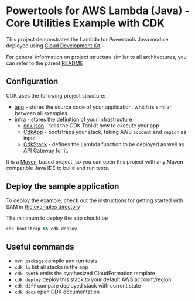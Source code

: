#  Powertools for AWS Lambda (Java) - Core Utilities Example with CDK

This project demonstrates the Lambda for Powertools Java module deployed using [Cloud Development Kit](https://aws.amazon.com/cdk/).

For general information on project structure similar to all architectures, you can refer to the parent [README](../README.md)

## Configuration
CDK uses the following project structure:
- [app](./app) - stores the source code of your application, which is similar between all examples
- [infra](./infra) - stores the definition of your infrastructure
  - [cdk.json](./infra/cdk.json) - tells the CDK Toolkit how to execute your app
  - [CdkApp](./infra/src/main/java/cdk/CdkApp.java) - bootstraps your stack, taking AWS `account` and `region` as input
  - [CdkStack](./infra/src/main/java/cdk/CdkStack.java) - defines the Lambda function to be deployed as well as API Gateway for it.

It is a [Maven](https://maven.apache.org/)-based project, so you can open this project with any Maven compatible Java IDE to build and run tests.


## Deploy the sample application
To deploy the example, check out the instructions for getting
started with SAM in [the examples directory](../../README.md)

The minimum to deploy the app should be
```bash 
cdk bootstrap && cdk deploy
```

## Useful commands

* `mvn package`     compile and run tests
* `cdk ls`          list all stacks in the app
* `cdk synth`       emits the synthesized CloudFormation template
* `cdk deploy`      deploy this stack to your default AWS account/region
* `cdk diff`        compare deployed stack with current state
* `cdk docs`        open CDK documentation